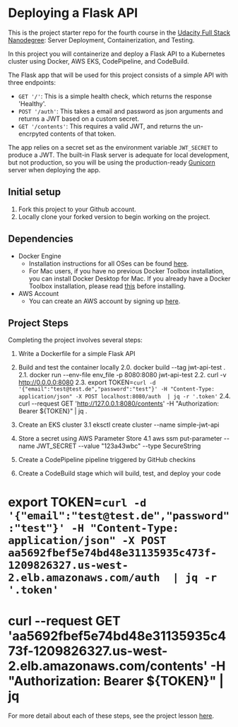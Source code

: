 # Deploying a Flask API

This is the project starter repo for the fourth course in the [Udacity Full Stack Nanodegree](https://www.udacity.com/course/full-stack-web-developer-nanodegree--nd004): Server Deployment, Containerization, and Testing.

In this project you will containerize and deploy a Flask API to a Kubernetes cluster using Docker, AWS EKS, CodePipeline, and CodeBuild.

The Flask app that will be used for this project consists of a simple API with three endpoints:

- `GET '/'`: This is a simple health check, which returns the response 'Healthy'. 
- `POST '/auth'`: This takes a email and password as json arguments and returns a JWT based on a custom secret.
- `GET '/contents'`: This requires a valid JWT, and returns the un-encrpyted contents of that token. 

The app relies on a secret set as the environment variable `JWT_SECRET` to produce a JWT. The built-in Flask server is adequate for local development, but not production, so you will be using the production-ready [Gunicorn](https://gunicorn.org/) server when deploying the app.

## Initial setup
1. Fork this project to your Github account.
2. Locally clone your forked version to begin working on the project.

## Dependencies

- Docker Engine
    - Installation instructions for all OSes can be found [here](https://docs.docker.com/install/).
    - For Mac users, if you have no previous Docker Toolbox installation, you can install Docker Desktop for Mac. If you already have a Docker Toolbox installation, please read [this](https://docs.docker.com/docker-for-mac/docker-toolbox/) before installing.
 - AWS Account
     - You can create an AWS account by signing up [here](https://aws.amazon.com/#).
     
## Project Steps

Completing the project involves several steps:

1. Write a Dockerfile for a simple Flask API
2. Build and test the container locally
2.0. docker build --tag jwt-api-test .
2.1. docker run --env-file env_file -p 8080:8080 jwt-api-test
2.2. curl -v http://0.0.0.0:8080
2.3. export TOKEN=`curl -d '{"email":"test@test.de","password":"test"}' -H "Content-Type: application/json" -X POST localhost:8080/auth  | jq -r '.token'`
2.4. curl --request GET 'http://127.0.0.1:8080/contents' -H "Authorization: Bearer ${TOKEN}" | jq .

3. Create an EKS cluster
3.1 eksctl create cluster --name simple-jwt-api 
4. Store a secret using AWS Parameter Store
4.1 aws ssm put-parameter --name JWT_SECRET --value "123a43wbc" --type SecureString
5. Create a CodePipeline pipeline triggered by GitHub checkins
6. Create a CodeBuild stage which will build, test, and deploy your code

# export TOKEN=`curl -d '{"email":"test@test.de","password":"test"}' -H "Content-Type: application/json" -X POST aa5692fbef5e74bd48e31135935c473f-1209826327.us-west-2.elb.amazonaws.com/auth  | jq -r '.token'`
# curl --request GET 'aa5692fbef5e74bd48e31135935c473f-1209826327.us-west-2.elb.amazonaws.com/contents' -H "Authorization: Bearer ${TOKEN}" | jq 
For more detail about each of these steps, see the project lesson [here](https://classroom.udacity.com/nanodegrees/nd004/parts/1d842ebf-5b10-4749-9e5e-ef28fe98f173/modules/ac13842f-c841-4c1a-b284-b47899f4613d/lessons/becb2dac-c108-4143-8f6c-11b30413e28d/concepts/092cdb35-28f7-4145-b6e6-6278b8dd7527).
